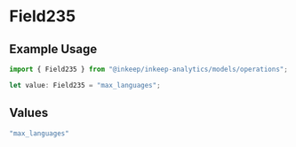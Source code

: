 # Field235

## Example Usage

```typescript
import { Field235 } from "@inkeep/inkeep-analytics/models/operations";

let value: Field235 = "max_languages";
```

## Values

```typescript
"max_languages"
```